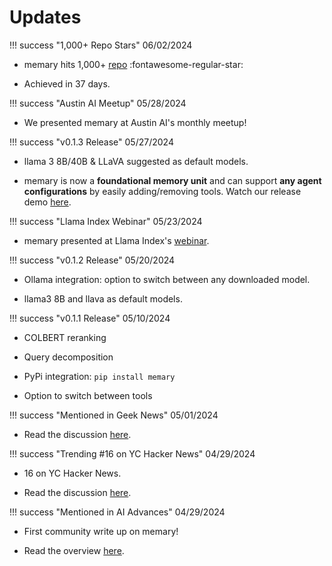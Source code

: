 # Updates 

!!! success "1,000+ Repo Stars" 
06/02/2024 

- memary hits 1,000+ [repo](https://github.com/kingjulio8238/memary) :fontawesome-regular-star:

- Achieved in 37 days. 

!!! success "Austin AI Meetup"
05/28/2024

- We presented memary at Austin AI's monthly meetup! 

!!! success "v0.1.3 Release"
05/27/2024 

- llama 3 8B/40B & LLaVA suggested as default models.

- memary is now a **foundational memory unit** and can support **any agent configurations** by easily adding/removing tools. Watch our release demo [here](https://youtu.be/JhXn8HE56Rw).

!!! success "Llama Index Webinar"
05/23/2024 

- memary presented at Llama Index's [webinar](https://lu.ma/nzh3o83f).

!!! success "v0.1.2 Release" 
05/20/2024 

- Ollama integration: option to switch between any downloaded model.

- llama3 8B and llava as default models.

!!! success "v0.1.1 Release" 
05/10/2024 

- COLBERT reranking 

- Query decomposition 

- PyPi integration: `pip install memary`

- Option to switch between tools 

!!! success "Mentioned in Geek News" 
05/01/2024 

- Read the discussion [here](https://news.hada.io/topic?id=14583).

!!! success "Trending #16 on YC Hacker News" 
04/29/2024 

- 16 on YC Hacker News. 

- Read the discussion [here](https://news.ycombinator.com/item?id=40196879). 

!!! success "Mentioned in AI Advances" 
04/29/2024 

- First community write up on memary! 

- Read the overview [here](https://ai.gopubby.com/beyond-short-term-memory-how-memary-makes-chatbots-remember-6fa59a56773a). 



<!-- 
TO INCLUDE: 
- META write up
- New releases (ongoing)
- Ocean case study 
 -->